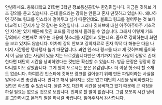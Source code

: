 안녕하세요.
충북대학교
21학번
3학년
정보통신공학부
한경민입니다.
지금은 깃허브 기초 강의를 듣고 있습니다.
근데 들으라는 강의는 안듣고 혼자 딴짓하고 있습니다.
왜냐하면 깃허브 링크를 인스타에 걸어두고 싶기 때문인데요.
블로그 링크를 걸어두는 것 보다 비교적 더 간지가 날 것 같다는 의견입니다.
그러나 깃허브에 대한 아주아주아주 기초적인 지식만 있기 때문에 멋진 코드를 작성해서 올려둘 수 없습니다.
그래서 이렇게 기초 강의에서 첫번째로 배우는 내용에 헛소리를 지껄이고 있는데요.
줌으로 강의하는데 화면을 보고 있지도 않습니다.
어차피 강의 안보고 강의자료로 혼자 뚝딱 다 해놓은 다음 나머지 시간동안 탱자탱자 놀기 때문입니다.
과연 인스타 링크를 타고 제 깃허브에 들어와서 이 글을 읽는 사람이 있을 지는 모르겠습니다만은 여기까지 읽은 사람이 정말로 존재한다면 대단히 시간을 낭비하였다는 것만은 확신할 수 있습니다.
방금 문장은 굉장히 강다니엘 이모 같았습니다.
그게 뭔지 모르시는 분은 유감입니다.
더 이상 헛소리 할 소재도 없습니다.
하여튼간 인스타에 깃허브 링크를 걸어놓기 위해 만든 파일이라는 사실을 알아주시면 좋겠습니다.
안다고 해서 달라지는 것은 없고 대단히 시간을 낭비하였다는 것만은 확신할 수 있습니다.
물론 저도 대단히 시간을 낭비하고 있기 때문에 큰 걱정을 하실 필요는 없으실 것으로 보입니다.
진짜로 할 말이 없습니다.
그럼 모쪼록 시간 낭비를 그만하시고 본래의 일을 하시길 바랍니다.
읽어주셔서 감사합니다.